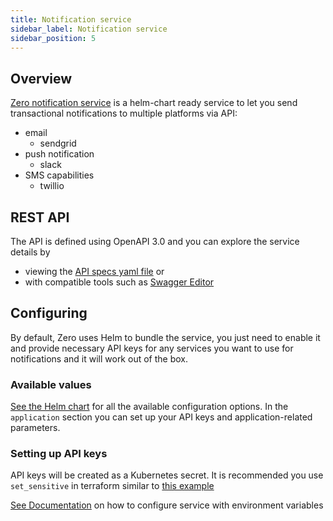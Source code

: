 ```yaml
---
title: Notification service
sidebar_label: Notification service
sidebar_position: 5
---
```


## Overview
[Zero notification service][zero-notification-service] is a helm-chart ready service to let you send transactional notifications to multiple platforms via API:
- email
  - sendgrid
- push notification
  - slack
- SMS capabilities
  - twillio

## REST API
The API is defined using OpenAPI 3.0 and you can explore the service details by
- viewing the [API specs yaml file][notification-api-specs] or
- with compatible tools such as [Swagger Editor][browse-api-spec]

## Configuring
By default, Zero uses Helm to bundle the service, you just need to enable it and provide necessary API keys for any services you want to use for notifications and it will work out of the box.

### Available values
[See the Helm chart][notification-available-values] for all the available configuration options. In the `application` section you can set up your API keys and application-related parameters.

### Setting up API keys
API keys will be created as a Kubernetes secret. It is recommended you use `set_sensitive` in terraform similar to [this example][eks-set-sensitive-example]


[See Documentation][notification-service-config] on how to configure service with environment variables

[zero-notification-service]: https://github.com/commitdev/zero-notification-service
[notification-service-config]: https://github.com/commitdev/zero-notification-service/#configuration
[notification-api-specs]: https://github.com/commitdev/zero-notification-service/blob/main/api/notification-service.yaml
[notification-available-values]: https://github.com/commitdev/zero-notification-service/blob/main/charts/zero-notifcation-service/values.yaml
[eks-set-sensitive-example]: https://github.com/commitdev/zero-aws-eks-stack/blob/2c9344429ef52dab355c8d7e66b9c3571845c7e0/templates/kubernetes/terraform/modules/kubernetes/notification_service.tf#L66-L74
[browse-api-spec]: https://editor.swagger.io/?url=https%3A%2F%2Fraw.githubusercontent.com%2Fcommitdev%2Fzero-notification-service%2Fmain%2Fapi%2Fnotification-service.yaml